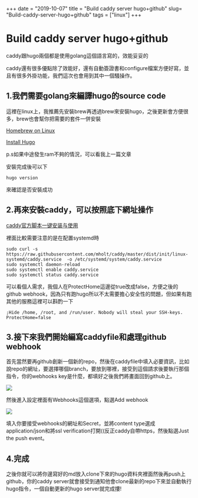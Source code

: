 +++
date = "2019-10-07"
title = "Build caddy server hugo+github"
slug= "Build-caddy-server-hugo+github"
tags = ["linux"]
+++

# Build caddy server hugo+github

caddy跟hugo兩個都是使用golang這個語言寫的，效能妥妥的

caddy還有很多優點除了效能好，還有自動簽證書和configure檔案方便好寫，並且有很多外掛功能，我們這次也會用到其中一個騷操作。

## 1.我們需要golang來編譯hugo的source code

這裡在linux上，我推薦先安裝brew再透過brew來安裝hugo，之後更新會方便很多，brew也會幫你把需要的套件一併安裝

[Homebrew on Linux](https://docs.brew.sh/Homebrew-on-Linux)

[Install Hugo](https://gohugo.io/getting-started/installing/)

p.s如果中途發生ram不夠的情況，可以看我上一篇文章

安裝完成後可以下

    hugo version

來確認是否安裝成功

## 2.再來安裝caddy，可以按照底下網址操作

[caddy官方脚本一键安装与使用](https://medium.com/@jestem/caddy%E5%AE%98%E6%96%B9%E8%84%9A%E6%9C%AC%E4%B8%80%E9%94%AE%E5%AE%89%E8%A3%85%E4%B8%8E%E4%BD%BF%E7%94%A8-1e6d25154804)

裡面比較需要注意的是在配置systemd時

    sudo curl -s  https://raw.githubusercontent.com/mholt/caddy/master/dist/init/linux-systemd/caddy.service  -o /etc/systemd/system/caddy.service
    sudo systemctl daemon-reload
    sudo systemctl enable caddy.service
    sudo systemctl status caddy.service

可以看個人需求，我個人在ProtectHome這邊從true改成false，方便之後的github webhook，因為只有跑hugo所以不太需要擔心安全性的問題，但如果有跑其他的服務這裡可以斟酌一下

    ;Hide /home, /root, and /run/user. Nobody will steal your SSH-keys.
    ProtectHome=false

## 3.接下來我們開始編寫caddyfile和處理github webhook

首先當然要再github創新一個新的repo，然後在caddyfile中填入必要資訊，比如說repo的網址，要選擇哪個branch，要放到哪裡，接受到這個請求後要執行那個指令，你的webhooks key是什麼，都填好之後我們將畫面回到github上。

![](../Untitled-0bd7ed8d-6ad1-490f-b14e-6d5f6ce5f7bf.png)

然後進入設定裡面有Webhooks這個選項，點選Add webhook

![](../Untitled-51487f9a-1be7-4641-b6ca-df54c06aeca7.png)

填入你要接受webhooks的網址和Secret，並將content type選成application/json和將ssl verification打開((反正caddy自帶https，然後點選Just the push event。

## 4.完成

之後你就可以將你邊寫好的md放入clone下來的hugo資料夾裡面然後再push上github，你的caddy server就會接受到通知他會clone最新的repo下來並自動執行hugo指令，一個自動更新的hugo server就完成摟!